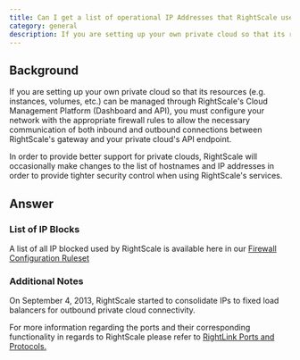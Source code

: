 ```yaml
---
title: Can I get a list of operational IP Addresses that RightScale uses for access control purposes?
category: general
description: If you are setting up your own private cloud so that its resources can be managed through RightScale's Cloud Management Platform, you must configure your network with the appropriate firewall rules.
---
```


## Background

If you are setting up your own private cloud so that its resources (e.g. instances, volumes, etc.) can be managed through RightScale's Cloud Management Platform (Dashboard and API), you must configure your network with the appropriate firewall rules to allow the necessary communication of both inbound and outbound connections between RightScale's gateway and your private cloud's API endpoint.

In order to provide better support for private clouds, RightScale will occasionally make changes to the list of hostnames and IP addresses in order to provide tighter security control when using RightScale's services.

## Answer

### List of IP Blocks

A list of all IP blocked used by RightScale is available here in our [Firewall Configuration Ruleset](/faq/Firewall_Configuration_Ruleset.html)

### Additional Notes

On September 4, 2013, RightScale started to consolidate IPs to fixed load balancers for outbound private cloud connectivity.

For more information regarding the ports and their corresponding functionality in regards to RightScale please refer to  [RightLink Ports and Protocols.](http://support.rightscale.com/12-Guides/RightLink_6/RightLink_Legacy_Versions/RightLink_5.9/Advanced_Topics/RightLink_Ports_and_Protocols_-_v5.9)
